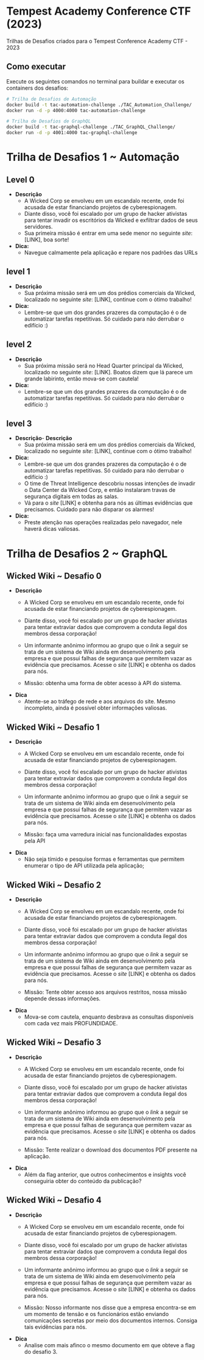 # Tempest Academy Conference CTF (2023)

Trilhas de Desafios criados para o Tempest Conference Academy CTF - 2023

## Como executar

Execute os seguintes comandos no terminal para buildar e executar os containers dos desafios:

```bash
# Trilha de Desafios de Automação
docker build -t tac-automation-challenge ./TAC_Automation_Challenge/
docker run -d -p 4000:4000 tac-automation-challenge

# Trilha de Desafios de GraphQL
docker build -t tac-graphql-challenge ./TAC_GraphQL_Challenge/
docker run -d -p 4001:4000 tac-graphql-challenge
```

# Trilha de Desafios 1 ~ Automação

## Level 0

- **Descrição** 
    - A Wicked Corp se envolveu em um escandalo recente, onde foi acusada de estar financiando projetos de cyberespionagem. 
    - Diante disso, você foi escalado por um grupo de hacker ativistas para tentar invadir os escritórios da Wicked e exfiltrar dados de seus servidores.
    - Sua primeira missão é entrar em uma sede menor no seguinte *site*: [LINK], boa sorte!
- **Dica:** 
    - Navegue calmamente pela aplicação e repare nos padrões das URLs

## level 1

- **Descrição**
    - Sua próxima missão será em um dos prédios comerciais da Wicked, localizado no seguinte *site*: [LINK], continue com o ótimo trabalho!
- **Dica:** 
    - Lembre-se que um dos grandes prazeres da computação é o de automatizar tarefas repetitivas. Só cuidado para não derrubar o edifício :)

## level 2

- **Descrição**
    - Sua próxima missão será no Head Quarter principal da Wicked, localizado no seguinte *site*: [LINK]. Boatos dizem que lá parece um grande labirinto, então mova-se com cautela!
- **Dica:** 
    - Lembre-se que um dos grandes prazeres da computação é o de automatizar tarefas repetitivas. Só cuidado para não derrubar o edifício :)

## level 3

- **Descrição**- **Descrição**
    - Sua próxima missão será em um dos prédios comerciais da Wicked, localizado no seguinte *site*: [LINK], continue com o ótimo trabalho!
- **Dica:** 
    - Lembre-se que um dos grandes prazeres da computação é o de automatizar tarefas repetitivas. Só cuidado para não derrubar o edifício :)
    - O time de Threat Intelligence descobriu nossas intenções de invadir o Data Center da Wicked Corp, e então instalaram travas de segurança digitais em todas as salas.
    - Vá para o *site* [LINK] e obtenha para nós as últimas evidências que precisamos. Cuidado para não disparar os alarmes!
- **Dica:** 
    - Preste atenção nas operações realizadas pelo navegador, nele haverá dicas valiosas.


# Trilha de Desafios 2 ~ GraphQL

## Wicked Wiki ~ Desafio 0

- **Descrição**
    - A Wicked Corp se envolveu em um escandalo recente, onde foi acusada de estar financiando projetos de cyberespionagem.
    - Diante disso, você foi escalado por um grupo de hacker ativistas para tentar extraviar dados que comprovem a conduta ilegal dos membros dessa corporação!

    - Um informante anônimo informou ao grupo que o *link* a seguir se trata de um sistema de Wiki ainda em desenvolvimento pela empresa e 
    que possui falhas de segurança que permitem vazar as evidência que precisamos. Acesse o *site* [LINK] e obtenha os dados para nós.
    - Missão: obtenha uma forma de obter acesso à API do sistema.
- **Dica**
    - Atente-se ao tráfego de rede e aos arquivos do site. Mesmo incompleto, ainda é possível obter informações valiosas.

## Wicked Wiki ~ Desafio 1

- **Descrição**
    - A Wicked Corp se envolveu em um escandalo recente, onde foi acusada de estar financiando projetos de cyberespionagem.
    - Diante disso, você foi escalado por um grupo de hacker ativistas para tentar extraviar dados que comprovem a conduta ilegal dos membros dessa corporação!

    - Um informante anônimo informou ao grupo que o *link* a seguir se trata de um sistema de Wiki ainda em desenvolvimento pela empresa e 
    que possui falhas de segurança que permitem vazar as evidência que precisamos. Acesse o *site* [LINK] e obtenha os dados para nós.
    - Missão: faça uma varredura inicial nas funcionalidades expostas pela API
- **Dica**
    - Não seja tímido e pesquise formas e ferramentas que permitem enumerar o tipo de API utilizada pela aplicação;

## Wicked Wiki ~ Desafio 2

- **Descrição**
    - A Wicked Corp se envolveu em um escandalo recente, onde foi acusada de estar financiando projetos de cyberespionagem.
    - Diante disso, você foi escalado por um grupo de hacker ativistas para tentar extraviar dados que comprovem a conduta ilegal dos membros dessa corporação!

    - Um informante anônimo informou ao grupo que o *link* a seguir se trata de um sistema de Wiki ainda em desenvolvimento pela empresa e 
    que possui falhas de segurança que permitem vazar as evidência que precisamos. Acesse o *site* [LINK] e obtenha os dados para nós.
    - Missão: Tente obter acesso aos arquivos restritos, nossa missão depende dessas informações.
- **Dica**
    - Mova-se com cautela, enquanto desbrava as consultas disponíveis com cada vez mais PROFUNDIDADE.

## Wicked Wiki ~ Desafio 3 

- **Descrição**
    - A Wicked Corp se envolveu em um escandalo recente, onde foi acusada de estar financiando projetos de cyberespionagem.
    - Diante disso, você foi escalado por um grupo de hacker ativistas para tentar extraviar dados que comprovem a conduta ilegal dos membros dessa corporação!

    - Um informante anônimo informou ao grupo que o *link* a seguir se trata de um sistema de Wiki ainda em desenvolvimento pela empresa e 
    que possui falhas de segurança que permitem vazar as evidência que precisamos. Acesse o *site* [LINK] e obtenha os dados para nós.
    - Missão: Tente realizar o download dos documentos PDF presente na aplicação.
- **Dica**
    - Além da flag anterior, que outros conhecimentos e insights você conseguiria obter do conteúdo da publicação? 

## Wicked Wiki ~ Desafio 4

- **Descrição**
    - A Wicked Corp se envolveu em um escandalo recente, onde foi acusada de estar financiando projetos de cyberespionagem.
    - Diante disso, você foi escalado por um grupo de hacker ativistas para tentar extraviar dados que comprovem a conduta ilegal dos membros dessa corporação!

    - Um informante anônimo informou ao grupo que o *link* a seguir se trata de um sistema de Wiki ainda em desenvolvimento pela empresa e 
    que possui falhas de segurança que permitem vazar as evidência que precisamos. Acesse o *site* [LINK] e obtenha os dados para nós.
    - Missão: Nosso informante nos disse que a empresa encontra-se em um momento de tensão e os funcionários estão enviando comunicações secretas por meio dos documentos internos. Consiga tais evidências para nós.
- **Dica**
    - Analise com mais afinco o mesmo documento em que obteve a flag do desafio 3.